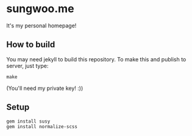 # sungwoo.me
It's my personal homepage!

## How to build
You may need jekyll to build this repository. To make this and publish to server, just type:

    make

(You'll need my private key! :))


## Setup

```
gem install susy
gem install normalize-scss
```